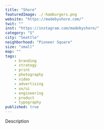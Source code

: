 ```yaml
---
title: "Shore"
featuredImage: ./-hamburgers.png
website: "https://madebyshore.com/"
twit: ""
inst: "https://instagram.com/madebyshore/"
category: "S"
city: "Seattle"
neighborhood: "Pioneer Square"
size: "small"
map: ""
tags:
    - branding
    - strategy
    - print
    - photography
    - video
    - advertising
    - ux/ui
    - engineering
    - product
    - typography
published: true
---
```


Description
